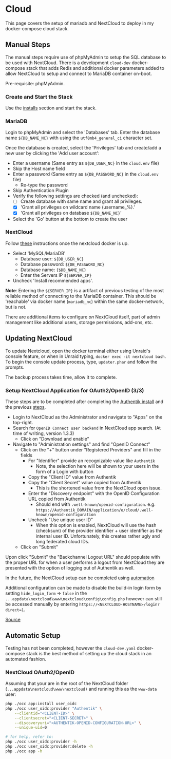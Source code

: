# Cloud

This page covers the setup of mariadb and NextCloud to deploy in my docker-compose cloud stack.

## Manual Steps

The manual steps require use of phpMyAdmin to setup the SQL database to be used with NextCloud. There is a development `cloud-dev` docker-compose stack that adds Redis and additional docker parameters added to allow NextCloud to setup and connect to MariaDB container on-boot.

Pre-requisite: phpMyAdmin.

### Create and Start the Stack

Use the [installs](./installs#creating-a-docker-compose-stack) section and start the stack.

### MariaDB

Login to phpMyAdmin and select the 'Databases' tab. Enter the database name `${DB_NAME_NC}` with using the  `utf8mb4_general_ci` character set.

Once the database is created, select the 'Privileges' tab and create/add a new user by clicking the 'Add user account':

- Enter a username (Same entry as `${DB_USER_NC}` in the `cloud.env` file)
- Skip the Host name field
- Enter a password (Same entry as `${DB_PASSWORD_NC}` in the `cloud.env` file)
  - Re-type the password
- Skip Authentication Plugin
- Verify the following settings are checked (and unchecked):
  - [ ] Create database with same name and grant all privileges.
  - [X] 'Grant all privileges on wildcard name (username\_%).'
  - [X] 'Grant all privileges on database `${DB_NAME_NC}`'
- Select the 'Go' button at the bottom to create the user

### NextCloud

Follow [these](https://docs.nextcloud.com/server/latest/admin_manual/installation/installation_wizard.html) instructions once the nextcloud docker is up.

- Select 'MySQL/MariaDB'
  - Database user: `${DB_USER_NC}`
  - Database password: `${DB_PASSWORD_NC}`
  - Database name: `{$DB_NAME_NC}`
  - Enter the Servers IP `${SERVER_IP}`
- Uncheck 'Install recommended apps'.

**Note**: Entering the `${SERVER_IP}` is a artifact of previous testing of the most reliable method of connecting to the MariaDB container. This should be 'reachable' via docker name (`mariadb_nc`) within the same docker-network, but is not.

There are additional items to configure *on* NextCloud itself, part of admin management like additional users, storage permissions, add-ons, etc.

## Updating NextCloud

To update Nextcloud, open the docker terminal either using Unraid's console feature, or when in Unraid typing, `docker exec -it nextcloud bash`. To begin the console update process, type, `updater.phar` and follow the prompts.

The backup process takes time, allow it to complete.

### Setup NextCloud Application for OAuth2/OpenID (3/3)

These steps are to be completed after completing the [Authentik install](./authentik) and the previous [steps](./authentik#setup-nextcloud-oauth2openid-providers-13).

- Login to NextCloud as the Administrator and navigate to "Apps" on the top-right.
- Search for `OpenID Connect user backend` in NextCloud app search. (At time of writing, version 1.3.3)
  - Click on "Download and enable"
- Navigate to "Administration settings" and find "OpenID Connect"
  - Click on the "+" button under "Registered Providers" and fill in the fields
    - For "Identifier" provide an recognizable value like `Authentik`
      - Note, the selection here will be shown to your users in the form of a Login with <IDENTIFIER> button
    - Copy the "Client ID" value from Authentik
    - Copy the "Client Secret" value copied from Authentik
      - This is the shortened value from the NextCloud open issue.
    - Enter the "Discovery endpoint" with the OpenID Configuration URL copied from Authentik
      - Should end with `.well-known/openid-configuration`. e.g. `https://Authentik_DOMAIN/application/o/cloud/.well-known/openid-configuration`
    - Uncheck "Use unique user ID"
      - When this option is enabled, NextCloud will use the hash (checksum) of the provider identifier + user identifier as the internal user ID. Unfortunately, this creates rather ugly and long federated cloud IDs.
  - Click on "Submit"

Upon click "Submit" the "Backchannel Logout URL" should populate with the proper URL for when a user performs a logout from NextCloud they are presented with the option of logging out of Authentik as well.

In the future, the NextCloud setup can be completed using [automation](#automatic-setup)

Additional configuration can be made to disable the build-in login form by setting `hide_login_form` => `false` in the `...appdata\nextcloud\www\nextcloud\config\config.php` however can still be accessed manually by entering `https://<NEXTCLOUD-HOSTNAME>/login?direct=1`.

[Source](https://blog.cubieserver.de/2022/complete-guide-to-nextcloud-oidc-authentication-with-authentik/)

## Automatic Setup

Testing has not been completed, however the `cloud-dev.yaml` docker-compose stack is the best method of setting up the cloud stack in an automated fashion.

### NextCloud OAuth2/OpenID

Assuming that your are in the root of the NextCloud folder (`...appdata\nextcloud\www\nextcloud)` and running this as the `www-data` user:

```bash
php ./occ app:install user_oidc
php ./occ user_oidc:provider "Authentik" \
    --clientid="<CLIENT-ID>" \
    --clientsecret="<CLIENT-SECRET>" \
    --discoveryuri="<AUTHENTIK-OPENID-CONFIGURATION-URL>" \
    --unique-uid=0

# for help, refer to:
php ./occ user_oidc:provider -h
php ./occ user_oidc:provider:delete -h
php ./occ app -h
```
